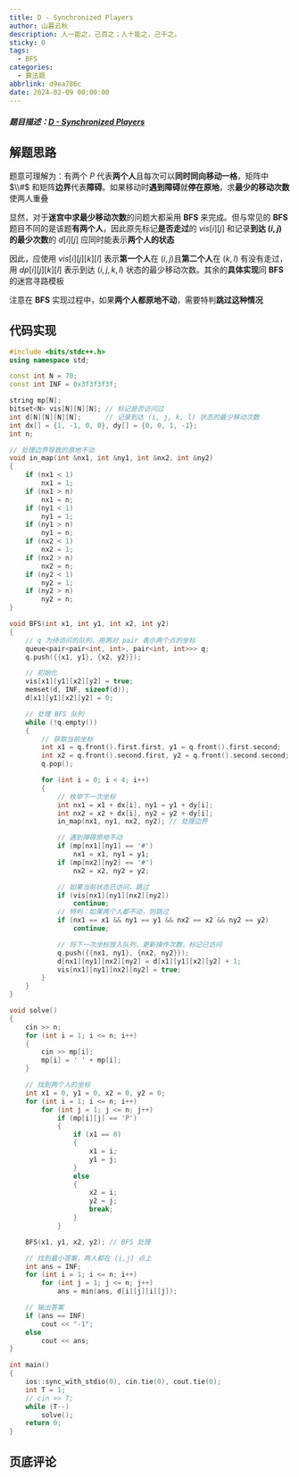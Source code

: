 ```yaml
---
title: D - Synchronized Players
author: 山暮云秋
description: 人一能之，己百之；人十能之，己千之。
sticky: 0
tags:
  - BFS
categories:
  - 算法题
abbrlink: d9ea786c
date: 2024-02-09 00:00:00
---
```


##### 题目描述：[D - Synchronized Players](https://atcoder.jp/contests/abc339/tasks/abc339_d)

## 解题思路

题意可理解为：有两个 $P$ 代表**两个人**且每次可以**同时同向移动一格**，矩阵中 $\\#$ 和矩阵**边界**代表**障碍**。如果移动时**遇到障碍**就**停在原地**，求**最少的移动次数**使两人重叠

显然，对于**迷宫中求最少移动次数**的问题大都采用 **BFS** 来完成。但与常见的 **BFS** 题目不同的是该题**有两个人**，因此原先标记**是否走过**的 $vis[i][j]$ 和记录**到达 $(i, j)$ 的最少次数**的 $d[i][j]$ 应同时能表示**两个人的状态**

因此，应使用 $vis[i][j][k][l]$ 表示**第一个人**在 $(i, j)$且**第二个人**在 $(k, l)$ 有没有走过，用 $dp[i][j][k][l]$ 表示到达 $(i, j, k ,l)$ 状态的最少移动次数。其余的**具体实现**同 **BFS** 的迷宫寻路模板

注意在 **BFS** 实现过程中，如果**两个人都原地不动**，需要特判**跳过这种情况**

## 代码实现

```cpp
#include <bits/stdc++.h>
using namespace std;

const int N = 70;
const int INF = 0x3f3f3f3f;

string mp[N];
bitset<N> vis[N][N][N]; // 标记是否访问过
int d[N][N][N][N];      // 记录到达 (i, j, k, l) 状态的最少移动次数
int dx[] = {1, -1, 0, 0}, dy[] = {0, 0, 1, -1};
int n;

// 处理边界导致的原地不动
void in_map(int &nx1, int &ny1, int &nx2, int &ny2)
{
    if (nx1 < 1)
        nx1 = 1;
    if (nx1 > n)
        nx1 = n;
    if (ny1 < 1)
        ny1 = 1;
    if (ny1 > n)
        ny1 = n;
    if (nx2 < 1)
        nx2 = 1;
    if (nx2 > n)
        nx2 = n;
    if (ny2 < 1)
        ny2 = 1;
    if (ny2 > n)
        ny2 = n;
}

void BFS(int x1, int y1, int x2, int y2)
{
    // q 为待访问的队列，用两对 pair 表示两个点的坐标
    queue<pair<pair<int, int>, pair<int, int>>> q;
    q.push({{x1, y1}, {x2, y2}});

    // 初始化
    vis[x1][y1][x2][y2] = true;
    memset(d, INF, sizeof(d));
    d[x1][y1][x2][y2] = 0;

    // 处理 BFS 队列
    while (!q.empty())
    {
        // 获取当前坐标
        int x1 = q.front().first.first, y1 = q.front().first.second;
        int x2 = q.front().second.first, y2 = q.front().second.second;
        q.pop();

        for (int i = 0; i < 4; i++)
        {
            // 枚举下一次坐标
            int nx1 = x1 + dx[i], ny1 = y1 + dy[i];
            int nx2 = x2 + dx[i], ny2 = y2 + dy[i];
            in_map(nx1, ny1, nx2, ny2); // 处理边界

            // 遇到障碍原地不动
            if (mp[nx1][ny1] == '#')
                nx1 = x1, ny1 = y1;
            if (mp[nx2][ny2] == '#')
                nx2 = x2, ny2 = y2;

            // 如果当前状态已访问，跳过
            if (vis[nx1][ny1][nx2][ny2])
                continue;
            // 特判：如果两个人都不动，则跳过
            if (nx1 == x1 && ny1 == y1 && nx2 == x2 && ny2 == y2)
                continue;

            // 将下一次坐标放入队列，更新操作次数，标记已访问
            q.push({{nx1, ny1}, {nx2, ny2}});
            d[nx1][ny1][nx2][ny2] = d[x1][y1][x2][y2] + 1;
            vis[nx1][ny1][nx2][ny2] = true;
        }
    }
}

void solve()
{
    cin >> n;
    for (int i = 1; i <= n; i++)
    {
        cin >> mp[i];
        mp[i] = ' ' + mp[i];
    }

    // 找到两个人的坐标
    int x1 = 0, y1 = 0, x2 = 0, y2 = 0;
    for (int i = 1; i <= n; i++)
        for (int j = 1; j <= n; j++)
            if (mp[i][j] == 'P')
            {
                if (x1 == 0)
                {
                    x1 = i;
                    y1 = j;
                }
                else
                {
                    x2 = i;
                    y2 = j;
                    break;
                }
            }

    BFS(x1, y1, x2, y2); // BFS 处理

    // 找到最小答案，两人都在 (i,j) 点上
    int ans = INF;
    for (int i = 1; i <= n; i++)
        for (int j = 1; j <= n; j++)
            ans = min(ans, d[i][j][i][j]);

    // 输出答案
    if (ans == INF)
        cout << "-1";
    else
        cout << ans;
}

int main()
{
    ios::sync_with_stdio(0), cin.tie(0), cout.tie(0);
    int T = 1;
    // cin >> T;
    while (T--)
        solve();
    return 0;
}
```

## 页底评论
